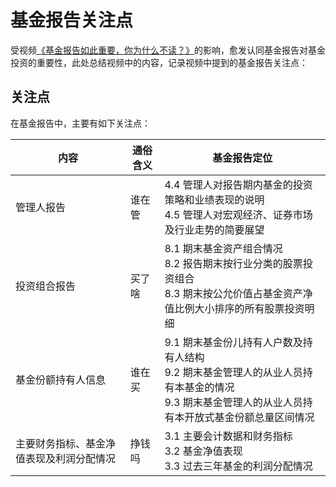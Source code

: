 # 基金报告关注点

受视频[《基金报告如此重要，你为什么不读？》](https://www.bilibili.com/video/BV1sf4y1p7Tb?p=1&amp;share_medium=iphone&amp;share_plat=ios&amp;share_session_id=6E285BE2-E490-4180-8EE5-5634DD2AE259&amp;share_source=WEIXIN&amp;share_tag=s_i&amp;timestamp=1643651499&amp;unique_k=4nPzkjk)的影响，愈发认同基金报告对基金投资的重要性，此处总结视频中的内容，记录视频中提到的基金报告关注点：

## 关注点

在基金报告中，主要有如下关注点：

| 内容                                     | 通俗含义 | 基金报告定位                                                                                                                                        |
| ---------------------------------------- | -------- | --------------------------------------------------------------------------------------------------------------------------------------------------- |
| 管理人报告                               | 谁在管   | 4.4 管理人对报告期内基金的投资策略和业绩表现的说明<br/>4.5 管理人对宏观经济、证券市场及行业走势的简要展望                                             |
| 投资组合报告                             | 买了啥   | 8.1 期末基金资产组合情况<br/>8.2 报告期末按行业分类的股票投资组合<br/>8.3 期末按公允价值占基金资产净值比例大小排序的所有股票投资明细                     |
| 基金份额持有人信息                       | 谁在买   | 9.1 期末基金份儿持有人户数及持有人结构<br/>9.2 期末基金管理人的从业人员持有本基金的情况<br/>9.3 期末基金管理人的从业人员持有本开放式基金份额总量区间情况 |
| 主要财务指标、基金净值表现及利润分配情况 | 挣钱吗   | 3.1 主要会计数据和财务指标<br/>3.2 基金净值表现<br/>3.3 过去三年基金的利润分配情况                                                                       |
